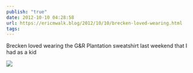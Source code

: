 ```yaml
---
publish: "true"
date: 2012-10-10 04:28:58
url: https://ericmwalk.blog/2012/10/10/brecken-loved-wearing.html
tags: 
---
```


Brecken loved wearing the G&R Plantation sweatshirt last weekend that I had as a kid

![](https://ericmwalk.blog/uploads/2022/ed053f2c1a.jpg)